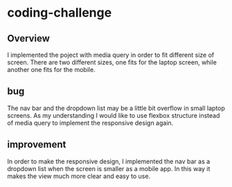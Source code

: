 # coding-challenge
## Overview
I implemented the poject with media query in order to fit different size of screen. There are two different sizes, one fits for the laptop screen, while another one fits for the mobile.

## bug
The nav bar and the dropdown list may be a little bit overflow in small laptop screens. As my understanding I would like to use flexbox structure instead of media query to implement the responsive design again.

## improvement
In order to make the responsive design, I implemented the nav bar as a dropdown list when the screen is smaller as a mobile app. In this way it makes the view much more clear and easy to use.
